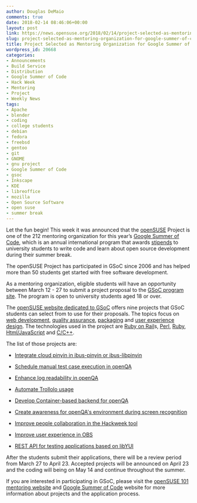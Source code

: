 ```yaml
---
author: Douglas DeMaio
comments: true
date: 2018-02-14 08:46:06+00:00
layout: post
link: https://news.opensuse.org/2018/02/14/project-selected-as-mentoring-organization-for-google-summer-of-code/
slug: project-selected-as-mentoring-organization-for-google-summer-of-code
title: Project Selected as Mentoring Organization for Google Summer of Code
wordpress_id: 20668
categories:
- Announcements
- Build Service
- Distribution
- Google Summer of Code
- Hack Week
- Mentoring
- Project
- Weekly News
tags:
- Apache
- blender
- coding
- college students
- debian
- fedora
- freebsd
- gentoo
- git
- GNOME
- gnu project
- Google Summer of Code
- gsoc
- Inkscape
- KDE
- libreoffice
- mozilla
- Open Source Software
- open suse
- summer break
---
```



Let the fun begin! This week it was announced that the [openSUSE](https://www.opensuse.org/) Project is one of the 212 mentoring organization for this year’s [Google Summer of Code](https://summerofcode.withgoogle.com/), which is an annual international program that awards [stipends](https://en.wikipedia.org/wiki/Stipend) to university students to write code and learn about open source development during their summer break.

The openSUSE Project has participated in GSoC since 2006 and has helped more than 50 students get started with free software development.

As a mentoring organization, eligible students will have an opportunity between March 12 - 27 to submit a project proposal to the [GSoC program site](https://summerofcode.withgoogle.com/). The program is open to university students aged 18 or over.

The [openSUSE website dedicated to GSoC](http://101.opensuse.org/gsoc/) offers nine projects that GSoC students can select from to use for their proposals. The topics focus on [web development](https://en.wikipedia.org/wiki/Web_development), [quality assurance](https://en.wikipedia.org/wiki/Software_quality_assurance), [packaging](https://en.wikipedia.org/wiki/Package_manager) and [user experience design](https://en.wikipedia.org/wiki/User_experience_design). The technologies used in the project are [Ruby on Rail](http://rubyonrails.org/)s, [Perl](https://www.perl.org/), [Ruby](https://www.ruby-lang.org/en/), [Html/JavaScript](https://www.w3schools.com/html/html_scripts.asp) and [C/C++](https://en.wikipedia.org/wiki/C%2B%2B).<!-- more -->

The list of those projects are:



 	
  * [Integrate cloud pinyin in ibus-pinyin or ibus-libpinyin](http://101.opensuse.org/gsoc/#eventModal0)

 	
  * [Schedule manual test case execution in openQA](http://101.opensuse.org/gsoc/#eventModal1)

 	
  * [Enhance log readability in openQA](http://101.opensuse.org/gsoc/#eventModal2)

 	
  * [Automate Trollolo usage](http://101.opensuse.org/gsoc/#eventModal3)

 	
  * [Develop Container-based backend for openQA](http://101.opensuse.org/gsoc/#eventModal4)

 	
  * [Create awareness for openQA's environment during screen recognition](http://101.opensuse.org/gsoc/#eventModal5)

 	
  * [Improve people collaboration in the Hackweek tool](http://101.opensuse.org/gsoc/#eventModal6)

 	
  * [Improve user experience in OBS](http://101.opensuse.org/gsoc/#eventModal7)

 	
  * [REST API for testing applications based on libYUI](http://101.opensuse.org/gsoc/#eventModal8)


After the students submit their applications, there will be a review period from March 27 to April 23. Accepted projects will be announced on April 23 and the coding will being on May 14 and continue throughout the summer.

If you are interested in participating in GSoC, please visit the [openSUSE 101 mentoring website](http://101.opensuse.org/gsoc/) and [Google Summer of Code](https://summerofcode.withgoogle.com/) website for more information about projects and the application process.
